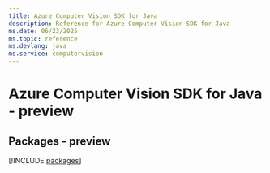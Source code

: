 ```yaml
---
title: Azure Computer Vision SDK for Java
description: Reference for Azure Computer Vision SDK for Java
ms.date: 06/23/2025
ms.topic: reference
ms.devlang: java
ms.service: computervision
---
```

# Azure Computer Vision SDK for Java - preview
## Packages - preview
[!INCLUDE [packages](computer-vision-index.md)]